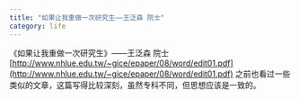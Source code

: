 ```yaml
---
title: "如果让我重做一次研究生——王泛森 院士"
category: life
---
```


《如果让我重做一次研究生》——王泛森 院士 [http://www.nhlue.edu.tw/~gice/epaper/08/word/edit01.pdf](http://www.nhlue.edu.tw/~gice/epaper/08/word/edit01.pdf) 之前也看过一些类似的文章，这篇写得比较深刻，虽然专科不同，但思想应该是一致的。
